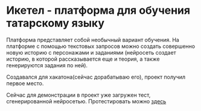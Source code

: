 # Икетел - платформа для обучения татарскому языку

Платформа представляет собой необычный вариант обучения. На платформе с помощью текстовых запросов можно создать совершенно новую историю с персонажами и заданиями (нейросеть создает историю, в которой рассказывается еще и теория, а также генерируются задания по ней).

Создавался для хакатона(сейчас дорабатываю его), проект получил первое место.

Сейчас для демонстрации в проект уже загружен тест, сгенерированной нейросетью.
Протестировать можно [здесь](https://albertlll.github.io/TatarBy_Iketel_Front/)
